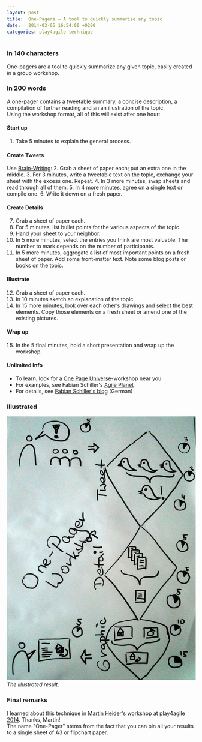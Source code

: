 ```yaml
---
layout: post
title:  One-Pagers – A tool to quickly summarize any topic
date:   2014-03-05 16:54:00 +0200
categories: play4agile technique
---
```

### In 140 characters
One-pagers are a tool to quickly summarize any given topic, easily created in a group workshop.

### In 200 words
A one-pager contains a tweetable summary, a concise description, a compilation of further reading and an an illustration of the topic.  
Using the workshop format, all of this will exist after one hour:

#### Start up
1.  Take 5 minutes to explain the general process.

#### Create Tweets
Use [Brain-Writing](http://www.kstoolkit.org/Brain+Writing):
2.  Grab a sheet of paper each; put an extra one in the middle.
3.  For 3 minutes, write a tweetable text on the topic, exchange your sheet with the excess one. Repeat.
4.  In 3 more minutes, swap sheets and read through all of them.
5.  In 4 more minutes, agree on a single text or compile one.
6. Write it down on a fresh paper.

#### Create Details
7.  Grab a sheet of paper each.
8.  For 5 minutes, list bullet points for the various aspects of the topic.
9.  Hand your sheet to your neighbor.
10.  In 5 more minutes, select the entries you think are most valuable. The number to mark depends on the number of participants.
11.  In 5 more minutes, aggregate a list of most important points on a fresh sheet of paper. Add some front-matter text. Note some blog posts or books on the topic.

#### Illustrate
12.  Grab a sheet of paper each.
13.  In 10 minutes sketch an explanation of the topic.
14.  In 15 more minutes, look over each other’s drawings and select the best elements. Copy those elements on a fresh sheet or amend one of the existing pictures.

#### Wrap up
15.  In the 5 final minutes, hold a short presentation and wrap up the workshop.

#### Unlimited Info
* To learn, look for a [One Page Universe](http://itscertainlyuncertain.blogspot.de/2014/02/open-up-camp-14-one-page-universe.html)-workshop near you
* For examples, see Fabian Schiller's [Agile Planet](https://leanpub.com/agileplanet/)
* For details, see [Fabian Schiller's blog](http://itscertainlyuncertain.blogspot.de/2014/02/das-wissen-der-welt-auf-einer-seite.html) (German)


### Illustrated
![One-Pagers illustrated](/assets/images/onepagers.jpg)
_The illustrated result._

### Final remarks
I learned about this technique in [Martin Heider](https://twitter.com/martinheider)'s workshop at [play4agile 2014](http://play4agile.wordpress.com/). Thanks, Martin!  
The name "One-Pager" stems from the fact that you can pin all your results to a single sheet of A3 or flipchart paper.